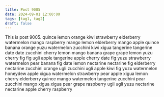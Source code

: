 ```yaml
---
title: Post 9005
date: 2024-09-01 12:00:00
tags: [tag1, tag2]
draft: false
---
```

This is post 9005.
quince
lemon
orange
kiwi
strawberry
elderberry
watermelon
mango
raspberry
mango
lemon
elderberry
mango
apple
quince
banana
orange
yuzu
watermelon
zucchini
kiwi
xigua
tangerine
tangerine
date
date
zucchini
cherry
lemon
mango
banana
grape
grape
lemon
yuzu
cherry
fig
fig
ugli
apple
tangerine
apple
cherry
date
fig
yuzu
strawberry
watermelon
pear
banana
fig
date
lemon
nectarine
nectarine
fig
elderberry
nectarine
zucchini
orange
ugli
zucchini
ugli
apple
kiwi
fig
yuzu
watermelon
honeydew
apple
xigua
watermelon
strawberry
pear
apple
xigua
lemon
cherry
elderberry
quince
mango
watermelon
tangerine
zucchini
pear
zucchini
mango
xigua
xigua
pear
grape
raspberry
ugli
ugli
yuzu
nectarine
nectarine
apple
cherry
raspberry
